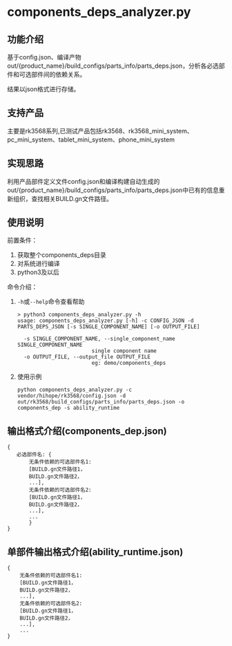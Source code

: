 # components_deps_analyzer.py

## 功能介绍

基于config.json、编译产物out/{product_name}/build_configs/parts_info/parts_deps.json，分析各必选部件和可选部件间的依赖关系。

结果以json格式进行存储。

## 支持产品

主要是rk3568系列,已测试产品包括rk3568、rk3568_mini_system、pc_mini_system、tablet_mini_system、phone_mini_system

## 实现思路

利用产品部件定义文件config.json和编译构建自动生成的out/{product_name}/build_configs/parts_info/parts_deps.json中已有的信息重新组织，查找相关BUILD.gn文件路径。

## 使用说明

前置条件：

1. 获取整个components_deps目录
1. 对系统进行编译
1. python3及以后

命令介绍：

1. `-h`或`--help`命令查看帮助
   ```shell
   > python3 components_deps_analyzer.py -h
   usage: components_deps_analyzer.py [-h] -c CONFIG_JSON -d PARTS_DEPS_JSON [-s SINGLE_COMPONENT_NAME] [-o OUTPUT_FILE]
   
     -s SINGLE_COMPONENT_NAME, --single_component_name SINGLE_COMPONENT_NAME
                           single component name
     -o OUTPUT_FILE, --output_file OUTPUT_FILE
                           eg: demo/components_deps

   ```
1. 使用示例
   ```shell
   python components_deps_analyzer.py -c vendor/hihope/rk3568/config.json -d out/rk3568/build_configs/parts_info/parts_deps.json -o components_dep -s ability_runtime
   ```

## 输出格式介绍(components_dep.json)

```
{
   必选部件名: {
       无条件依赖的可选部件名1: 
       [BUILD.gn文件路径1，
       BUILD.gn文件路径2，
       ...],
       无条件依赖的可选部件名2: 
       [BUILD.gn文件路径1，
       BUILD.gn文件路径2，
       ...],
       ...
       }
}
```

## 单部件输出格式介绍(ability_runtime.json)

```
{
    无条件依赖的可选部件名1: 
    [BUILD.gn文件路径1，
    BUILD.gn文件路径2，
    ...],
    无条件依赖的可选部件名2: 
    [BUILD.gn文件路径1，
    BUILD.gn文件路径2，
    ...],
    ...
}
```
